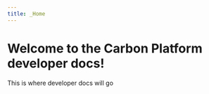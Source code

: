 ```yaml
---
title: _Home
---
```


# Welcome to the Carbon Platform developer docs!

This is where developer docs will go
